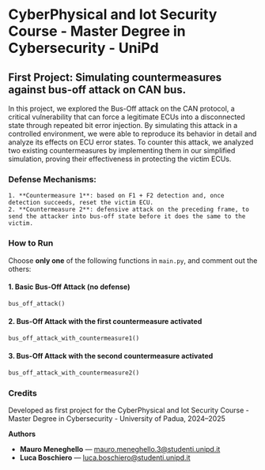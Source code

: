 # CyberPhysical and Iot Security Course - Master Degree in Cybersecurity - UniPd

## First Project: Simulating countermeasures against bus-off attack on CAN bus.

In this project, we explored the Bus-Off attack on the CAN protocol, a critical vulnerability that can force a legitimate
ECUs into a disconnected state through repeated bit error injection. By simulating this attack in a controlled environment,
we were able to reproduce its behavior in detail and analyze its effects on ECU error states. To counter this attack, we analyzed
two existing countermeasures by implementing them in our simplified simulation, proving their effectiveness in protecting
the victim ECUs.

### Defense Mechanisms:

    1. **Countermeasure 1**: based on F1 + F2 detection and, once detection succeeds, reset the victim ECU.
    2. **Countermeasure 2**: defensive attack on the preceding frame, to send the attacker into bus-off state before it does the same to the victim.

### How to Run

Choose **only one** of the following functions in `main.py`, and comment out the others:

#### 1. Basic Bus-Off Attack (no defense)

```python
bus_off_attack()
```

#### 2. Bus-Off Attack with the first countermeasure activated

```python
bus_off_attack_with_countermeasure1()
```

#### 3. Bus-Off Attack with the second countermeasure activated

```python
bus_off_attack_with_countermeasure2()
```

### Credits

Developed as first project for the CyberPhysical and Iot Security Course - Master Degree in Cybersecurity - University of Padua, 2024–2025

**Authors**

- **Mauro Meneghello** — [mauro.meneghello.3@studenti.unipd.it](mailto:mauro.meneghello.3@studenti.unipd.it)
- **Luca Boschiero** — [luca.boschiero@studenti.unipd.it](mailto:luca.boschiero@studenti.unipd.it)
